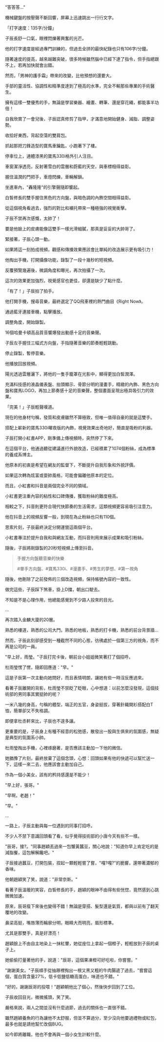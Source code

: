 "答答答..."

機械鍵盤的按壓聲不斷回響，屏幕上迅速跳出一行行文字。

「打字速度：135字/分鐘」

子辰長舒一口氣，眼裡閃爍著興奮的光芒。

他的打字速度是經過專門訓練的，但過去全拼的最快紀錄也只有106字/分鐘。

隨著速度的提高，越來越難突破，很多時候雖然腦中已經下達了指令，但手指總跟不上，若再加快就會出錯。

然而，「男神的護手霜」帶來的改變，比他預想的還要大。

手部的靈活性、協調性和精準度達到了極高的水準，完全不輸那些專業的手術醫生。

擁有這樣一雙優秀的手，無論是學習樂器、繪畫、轉筆、還是穿花繩，都能事半功倍！

自我欣賞了一會兒後，子辰認真修剪了指甲，才滿意地開始健身、減脂、調整姿勢。

收拾好東西，背起空蕩的雙肩包。

抓起那把刀鋒造型的寶馬車鑰匙，小跑著下了樓。

停車位上，通體漆黑的寶馬330i格外引人注目。

車窗潔淨透亮，反射著雪白的雲層和蔚藍的天空，與車標相得益彰。

握住溫潤的門把手，車燈閃爍，車輛解鎖。

坐進車內，"轟隆隆"的引擎聲隨即響起。

白皙修長的雙手握住黑色的方向盤，與暗色調的內飾空間相得益彰。

從這個視角看過去，強烈的對比和襯托帶來一種極強的視覺衝擊。

子辰不禁再次感慨，太帥了！

要是他臉上的皮膚能像這雙手一樣光滑細膩，那真是妥妥的大帥哥了。

緊接著，子辰心頭一動。

如果將這一刻拍成視頻，觀感和傳播效果應該會比單純的改造展示更有吸引力！

他掏出手機，打開攝像功能，錄製了一段十幾秒的短視頻。

反覆預覽幾遍後，微調角度和曝光，再次拍攝了一次。

這次的效果更加強烈，視覺感官也更佳，卻還是缺少了點什麼。

「有了！」子辰拍了拍手。

他打開手機，搜尋音樂，最終選定了QQ飛車裡的熱門曲目《Right Now》。

通過藍牙連接車機，點擊播放。

調整角度，開始錄製。

16個哈曼卡頓高品質音響爆發出動感十足的音樂聲。

子辰左手握住三幅式方向盤，手指隨著音樂的節奏輕輕跳動。

停止錄製，暫停音樂。

他播放回放視頻。

陽光透過雲層灑下，將他的一隻手籠罩在光影中，顯得更加白皙潤澤。

充滿科技感的液晶儀表盤、抬頭顯示、骨節分明的漫畫手，精緻的內飾、黑色方向盤和寶馬LOGO，再加上節奏感十足的音樂聲，整個畫面呈現出極具吸引力的效果。

「完美！」子辰輕聲嘆道。

現在的他身材勻稱，發質和皮膚雖然不算極致，但唯一值得自豪的就是這雙手。

搭配上嶄新的寶馬330i曜夜版的內飾，視覺效果出奇地好，簡直是吸粉的利器。

子辰打開小紅書APP，剛準備上傳視頻時，突然停了下來。

在這個平台，他通過聽從建議進行外貌改造，已經積累了1074個粉絲，成為標準的養成系博主。

他原本的初衷是希望在網友的監督下，不斷提升自我形象和外貌評價。

如果這次轉為炫富或耍帥風格，可能會偏離他原本的定位。

而且，小紅書和抖音是兩個完全不同的領域。

小紅書更注重內容的粘性和口碑傳播，獲取粉絲的難度極高。

相較之下，抖音則更符合現代快節奏的生活需求，這類視頻更容易吸引注意力。

他在抖音上的視頻反響一般，到現在為止粉絲也只有110個。

思索片刻，子辰最終決定分開運營這兩個平台。

小紅書專注於提升自我和與網友互動，而抖音則用來展示成果和吸引粉絲。

隨後，子辰將剛錄製的20秒短視頻上傳至抖音。

>手握方向盤聽音樂的快樂
>
>#單手方向盤、#寶馬330i、#漫畫手、#男生的夢想、#第一視角

隨後，他刪除了之前發佈的三個改造視頻，保持帳號內容的一致性。

做完這些，子辰踩下煞車，掛上D擋，朝出口駛去。

不知是不是心理作用，他總能感覺到不少路人投來的目光。

...

再次踏入金麟大廈的20層。

熟悉的樓道，熟悉的公司大門，熟悉的地板，熟悉的打卡機，熟悉的前台背景牆…

然而，子辰此刻卻感受到一種截然不同的心態，彷彿處於一個第三方的視角，而不再是公司的一員。

"早上好，雨瑩。"子辰打完卡後，朝前台小姐姐微笑著打了個招呼。

杜雨瑩愣了愣，隨即回應道："早。"

這是子辰第一次主動向她問好，而且表情明朗，讓她有些一時沒反應過來。

看著子辰離開的背影，杜雨瑩不禁眨了眨眼，心中想道：以前怎麼沒發現，這個技術部的男同事其實挺帥的呢？

一米八幾的身高，勻稱的體型，端正的五官，身姿挺拔，穿著針織開衫搭配白T恤，簡單卻又不失格調。

即便拿杜丞軒來比，子辰也不遑多讓。

更重要的是，子辰身上有種不經意的松弛感，散發出一股與生俱來的氛圍感，無疑是典型的氛圍系小帥。

杜雨瑩掏出手機，心裡琢磨著，是否應該主動加一下他的微信。

她猶豫了片刻，最終放棄了這個念頭，心想：回頭如果有他的快遞可以幫忙送一下，這樣一來二去，他應該會主動加自己。

作為一個小美女，該有的矜持感還是不能少！

"早上好，張哥。"

"早啊，老趙！"

"早。"

...

一路上，子辰主動與每一位遇到的同事打招呼。

不少人不禁下意識回頭看了看，似乎覺得技術部的小唐今天有些不一樣。

"辰哥，接?。"同事趙穎丟過來一包蟹黃蠶豆，關心地說："知道你早上肯定吃的是減脂餐，這包解解饞吧。"

子辰接過蠶豆，打開包裝，捏起一顆輕輕嘗了嘗，"嘎?嘎?"的脆響，還帶著濃郁的香味。

他朝趙穎笑了笑，說道："非常奈斯。"

看著子辰溫暖的笑容，白皙修長的手，趙穎的眼神不由得有些恍惚，竟然感到心跳微微加速。

原來，辰哥瘦下來後也變得不錯！無論是穿搭、髮型還是氣質，都與以前有了翻天覆地的改變。

鼻梁高挺，嘴唇薄而輪廓分明，眼睛大而明亮，眉形標準。

尤其是那雙手，真是好漂亮！

趙穎臉上不由自主地染上一抹紅暈，她從座位上拿起一個橙子，輕輕放到子辰的桌子上。

她偷偷打量著他的手，說道："辰哥，這個果凍橙可好吃啦，你嘗嘗。"

"謝謝美女。"子辰順手從抽屜裡掏出一根又黑又粗的牛肉腸遞了過去，"嘗嘗這個，蛋白質含量27%，低卡低鹽低糖高蛋白，味道也不錯。"

"好的，謝謝辰哥的投喂！"趙穎朝他比了個心，然後快步回到了工位。

子辰收回目光，微微搖頭，笑了笑。

嚴格來說，兩人之間並沒有什麼過節，過去的關係也一直很不錯。

雖然趙穎養魚的行為讓他不太舒服，但並不算過分，至少沒向他要過禮物或紅包，最多也就是請他幫忙改個BUG。

如今即將離職，他也不會再與一個小女生計較什麼。